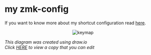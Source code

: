 # my zmk-config

If you want to know more about my shortcut configuration read [here](https://www.lucacordes.xyz/keyboards-and-shortcuts/#shortcuts).


<div align="center">

![keymap](https://github.com/lucordes/zmk-config-mouse/assets/31887821/d457206b-73e8-4b4e-86a0-5c9ee819ebcb)


</div>

*This diagram was created using draw.io*  
*Click [HERE](https://viewer.diagrams.net/?tags=%7B%7D&highlight=0000ff&edit=_blank&layers=1&nav=1#R7V1bc9s40v0t%2B8D6LlVO8X55lGQzszuJk02cSTIvW7RES4wl0SPSt%2Fn1S5CgRAItWZRINUzDD4l4ASnhdAMH3Y1uxRgtnt6vgrvZx3gSzhVdnTwpxrmi656rZf%2BSE8%2FFCctwihPTVTQpTmmbE1%2Bjv0N6UqVn76NJmNRuTON4nkZ39ZPjeLkMx2ntXLBaxY%2F1227ief2td8GUvlHdnPg6DuYhd9v3aJLOirOu7mzO%2FxZG01n5Zs32iiuLoLyZPjiZBZP4sXLKuFCM0SqO0%2BLT4mkUzknflf1StPO3XF1%2FsVW4TPdp8NenT476exKfX9%2F%2FPguHF3%2FFf74%2F01T6dR%2BC%2BT39yYpu0m%2BcPpfd8DiL0vDrXTAmx48Z0ooxnKWLeXakZR%2BD5K7o%2FJvoKczeN7yJlykFM0OyOPaDRTQnYvBHuJoEy6C8jb5Fo8ejeB6v8rcaA3%2FojRxyPprPK%2BcN17gwyflVfL%2BckBfmrZPs%2B0XL6VWcfbvzM93anPoQ3qTrc3zH0b58CFdp%2BFQ5RTvyfRgvwnT1nN1Cr%2BoOBZVKtW1bxfHjRkZMesusIh7luYBK5XT95A1w2QeKHYxjaHrP1nXweBtdPvrTv53Vp8dPZxaHoiUyhst4GXLwBfNousw%2Br4r%2BGs6D63D%2BOU6iNIrJ%2BXGGV5i1HhKcokxFPzA3LKLJhHyN9Q0D%2BsT1hZqEkN80iVbZjy6aP4ZJ2gPx%2BDj7zx%2Fa98%2FmX%2Brt%2B7%2F%2F82%2FrTr040zjxUC50xdWVwehoMVnFaUB7UEWQmi3YAAgKCRc4KvNj8pXI2iziiKxZ%2BskwdO%2BXt6NnP%2F5uDQdfbi5%2F%2Bd9%2BZCpnwjo3UgbHD81C6Fy%2F8DJ0GC9b8TSRlW%2FnVLqeMhvPpSlRWW4ivY7TNF68NJGGQT6R0nuGtM35mdZbXbccgEW3p%2BNFz1WFyDlYiIo%2FWIiSdBXfhpWb7fyPXCkXLwTr5DZMxzN6UBe86TxIklIkgmTW5pBhem4ddtXxkHHPOrJL3A12cD8c9oYTdwtwGQajpabm4NIqjafBf4o8tGfnXUf3XRORV2lWHUX9hCDCOqfza93LzyLD2NEMfcBqt5%2FyYHPgh5NpWKIUr9JZPI2Xwfxic7YCBumXzT0f4ryzCEK%2FwjR9piIR3KdxXYDCpyj9QZuTzz%2FJ53cWPTp%2Fqlw6fy4PltkP%2FlE9qLQih5tm%2BVHZjpuW16MCJLWV%2B9T8bxfwSXy%2FGof7qFsarKZhumt0dakkkN7fKUqrcJ7NcA91CyskGHnTwWoVPFduuIujZZpUnvyZnNhIqMcIKDU4%2B%2Fvd7mkWI5LF%2BzcCuv4hx8gsYJDR7XmaE%2BmH7OOUfByc%2F6s8m72mcoET%2BLo4vzD27RraGJ5RG%2BrqM5OtDrz8Pk469XPHVgFpvMn%2FWiIXql4nF2sze2UcWjsRqgOR0d1ApMpFwMkXAY6HvQbQ3E5h51A%2FnJ2AqFfXABz06wmEoZ9VQaiiXROKExr%2FmEH8pCtDeDLkZOLfIlNUESy4LLPUDOTlIm8Q%2FC4xfAFDVhG101nmQAx5%2B4wvMXxhMGXsNh6yGvJ%2BFKFX%2B0JAyBrIsdWQN9nwaxiJYX2FozEYAguck2JocxgOJIYNKY2DPJbybqovEsOGlOaEzkYQQ365%2BVVi2IzSoC8tNN5U9F6C2HBCtJEnxJJUVUD8IUFsOJp6yKOpxq8Qjw%2BJ7DmI3HCKTWuAWLtzCWLDNSK6JspF4tFzoq4iz4m66XKYNfHGk%2B5ryRtfnm%2FXF7%2BH89TkBcjzDMP3FcDDMtBUW3d2SUPVRQ8rDl2Zv%2ByhL2FH9tCvTRml1LrMzqUX7jesdn30O3uViQcenCvDi6OHpbb8e%2FXhKMjUvxhtOBeuT%2F1421zyaLMQG61h2sizEBTJW8RgZF2wrMFu%2F3VPNu%2FlnXp2Q%2BEaKERa7WBBZIDekITTOMzO30dE%2BRbxr4i9QyGsk2sX3N3NSbtxjlijpss4GyNfakkaq%2Fm3T3LhI99dU%2B%2Be8gv2%2Bvll0EnRDeT%2B7d2wz4NIWL2jDJxKcEvx0PqLstNFl28JemkzsPZk3ICL%2BzshWTDqoRO6bSLrGm%2FK%2BpdkfC%2FEvzhMEDy2W0DjN6t9kCDuBtHSGBCx%2FXNA6No3CeILIFp1ELH95EBM6U%2BJ4QsYsluK0BWRtykfzLsKZvdIvza5tIxXi2C%2BlZR5I2Uo2W4XbHekDIZN2e6Wu%2Fup0JrdjkLbDMdF9%2FTpvH%2FhY19B7IzjYnv6dN6%2FcClBbMhxseMmgH2Dxxvy%2Bg6iJdpwyltl%2FylBbEhy0TWRt7F%2BkiA2JDbYPnedN979LkFsRmzw3bW88e43CWJDYoMdOGHwxjtFBjE1pjbYA6rB2%2B%2FeSRAbUht0XUSz3yHYq96CYaor%2FnbKvCmwpAKpq4gNWFUGxtFgVtMWnMDXrjqGq%2BqYxI7NioPtWjd4Y0fjEcJ5wTR%2BDT6Fvz8Tj7Ayalw3HUnaTm4CxEG9OGy0ICOG6r6zalJi80PAqVOW6Fxv9z130jpvzQsi0Sx3EqyEQGDm7nxAyIGZTEi4SeesbXGZbAS5bpwgLtMA9qGetxo25LU%2BP61lrrFbzG1n7GE3oprlGhZtfgLCLAnx9JXBhXLhK0OXfBYaVHRKye6lMjwDGVQgExKhlHYeVtDP9YGmtwMmu6fKcLA1FCgMQjX0XGroYXus0DXUBEyFFFRfgnrYnitT1ZBBhZJJSgib0CELebA1AbMhmTkdxe1tLSavGxZkGthj7BbDWsaCeuuU0XYulA9nQejrFBOu4kLA7G32I60lgxdvTsDWTMAo6quK5yueqZTZq%2BWkuS%2FvMbF5D7BDV0LYiPd42MNrB3Vzeg4hS3cc7EEVSn%2Fdsi%2Falk7ndugU%2BjoHMCptZmBP6n4zQoWt%2BxZgTtrA2SpB7iGcHKFykQmV1YEhaVemk8PrV6zzlhxbyaANrWRmZEtHjuwpw%2FvFL0onEoxsdgzLRC4CbHVQW7DnfMcsy36IYpq3APMRnSBtZah14nIRCtiW7IKWVgcW3ZFmAaaki7ycumv3H9XWQvAZVLF93hZgUXpL6tpWuJHliaau3dqZhMKwJT5kG8xciu2KsQBD02axyRcB7QmenXEjbPO9BdiC6BRq9X6kbW8zIoMqto%2FNBkxCFFVHonogMUIfe23AMkTc4BfKoP%2BsqL3NiqLpageGop5jyLEibI%2BKDViJNqzIkng2ZEXYNngbsBhJDJtxIGy3mA1tvuwnhprREeNBH1e3m4K0Hq828%2BIVXXAddJ0ELEAbPFuN%2FRMJz854D3bkmA1YD47FsJq1oEVndfHHgLqMl6ECbU%2FO%2F8iVWTCJHxW6i%2Fk2TMczelCXgek8SBJ6ZRIkszZ9oiaTXgW%2FOocKDMvl26T2bsORjfu0y5AFPBwhg7y0IDQM%2FrRt5BgFTYWiP4%2FPH9NzHNm4TNvC1kegIK1iyfS4DSP4bGyWq0FVy6hWShz3nh8dB10foflRWvMazo8OdgyfBpS4UgzJcxrOj46Bro%2FQclPuP2m4YQFfH4FCV%2F%2BQKDZjOY6FzXKAUldHg9hWSdY9bD%2BHRLjXzEFVm0%2FNNHRC1Wan2tLgiycUeqdC0eK2h%2BM1vQ2tZvY7uNgJaTWgVJJiDRVLLl8alhXAX4YCBZMUZ6g4EsqGxQXwLXxA2aT%2F%2FT8JY7PiAvgGPqBwkmL1Nh9RV%2FUFBFDHN7STQW8HRDb1Pr73C6idtK5WSvNc0COZ5uIA%2FuNo6PyHNxfJEJOG1MdRscdaoLCSK1FsyHzQB1ugrlKriWZ6iaInnC7y1h0Z9tOQ%2BOC7UaCiQyNdGfY2yW1nFAfdBm%2FwJp4ziWJDioPuDwPrREkQmzAcAUbVbhOh9hJEluDga%2BLbMex0xm%2FQw7agCjg0dWnWB8samrVkqDcUFZIOdW38oTck4TQOs%2FP3UfZPuIh%2FRewdeblfrl1wdzcn7cY5ZI2aLuM0frHlpkbpJpWroW8tXmrSampbywmugMKARa%2B1lO11Z1XKV%2B7OZStQ4rtzoVozFNhJ9FCCejn4owJ35QKHdttlIB0I2TqCA11ViwGM26bj0ygNRhbWGQ1bgNRQmSxKJj%2B8dVYvEsYUyEnoa72dp7S2SpQwuumhz1NAXkJpn24YXOyhU0YgCaG0TzcMLfbQV29A0kFpn24YWCyALsrlW2N%2Bw8QVe%2Bg2TQeirC2CeLI1RgvosBZnAdDpIOr7taLDWpLxB0BHl%2BhsMxHjkwyn42TyrwodTzjd6Tjp12tChzXq4i%2BWnY59ZK8JHY4VYGf21pyOnV%2BvCR2OFbjoI1vHyyLzNaHDsgL8kQ1yV71V3WFZAb7udJDi7LWiw7ICTdWwlcft2FjQZGhrvLmYAVT11DB%2FYeeEQVOxs15rrrQjbGUMmqpjD3uuNCRspQwiDHvSkrCVM4igPdKUsIM0oG%2FDdTuwJYgR1tQGV2DiJDTVww5icvn16%2BW3j58H5xxqCOFJrqP7rgnxPM92jMBuBxVDdd9ZNVw8FTsQSTf4XHjhZBqWnRWv0lk8jZfB%2FGJzlhHYzT0f4tzZSU7%2BCtP0mUIQ3KdxHbbwKUp%2FEITfWfToZ%2BXK%2BRMFPz94pgd7QG3yymcYnuf7ELS%2B76o0knILtKQjdgK7CufZgPEQ1lpBGNGmn%2BMoe8XG%2Bc74bbX1Uqh8RhLfr8YhbbaB%2BoAnpcFqGqbck3KhWf%2BiI%2BQIKtDa5nQpkNu%2BreKOmqnXQdOxt3jqQCDU8Kq32wNbA9JlgcTObqEDsVDDK00C%2BUI0lM4Cic1zdSAcanglh9aXgLTF00jeRTC8uvr0vrdQtkWaWSSxc7LpW%2BqtZiucwaC3aHbFeQzsiB4dKLQ6vOpt5YXOOI%2BBndlCB2qrDq96mxChO86Dvgp5Q%2BVUOyM8Aqgj798YXo0%2BfOktlB0RHgM7CZsOlFJdhUmY9hbJnVbBY8gOdqCSDlRUvY7j%2FiKpd8V2sEOddaiual9R7IrqCLD4eDu73bqjOvi62HH4Zw9R5GkO9rY4veNKuC0WQxEWVZ2bJ7Grmehdb3bsIYomsylcAJtr15sie4iixcYE4PtAut482UcU2VAufJdk15ss%2B4iiJ54uvp2EpW2haBssiuim8q43bfYQRY7d4BtYu97c2UMUOXaD7%2FDoehNoH1Hk2A3%2BiNrxZtE%2BosiyG3xd7HpPaQ9R5NgNvnW86w2mPUSRZzfodtWu96H2EEWe3aD7OLrertpHFFl2I8CIyttueu3%2FN7piOPj6yNtveh2U01IKcZ7loMfkuB3YcHZuZRYI1dZoDxtqZWKXbdCBHc%2BtwtqiP7n4Y2BdxstQgSo25H881rNgEj8qxV7dSZDM1lem8yBJ6IXkNkzHs%2FLgdOLBjd%2FofmmvAz5VEY9Xnb%2FA4PJNnDB%2FgXu%2FvB09%2B%2FF3azj4cnP5y%2F%2F24%2BIMMAqNDMUTuu47VeA6OsE8mhL5GGfohNldw3lwHc4%2Fx0lEBWd9gcAVjYP5B%2BaGlKjr%2BuqAPu86TtN4wSp1PhZEq%2BwnF23DIEk39wxpGzqWtcK42cyAuGKjQQaMokgPQVApK0ORK5tyTiWcfIUnss3MVjy9UumneE5LhZ3akcZrp0yOtq80rgosmgvjIppM8pQUrDyuL3Dy2IKYsbUv1jXn0OQMopDHy5naNzmb57ziJGJWHfYewyTtqeSVxaPZzbCZ9Ai9h7KjyXE9DbKCUsyadcabl8UCpscW5IStsaRZOrKcyBHqbYxQ4kkesA6n0iN0QpQ3SN%2BFkx1j%2B%2BwmZUcs2RGOGUF1qAvZGfI59%2FovO3KlVkgFECSWSYV3rni2lIoTSYV48wycUsgbKcPjrcJSKg6rLryuuYIlFSbPPv7nDUqDyKxDPJnRpcy8NpnB5iQmsKGLJrQTuph5r2YfroAINicxgQ1iUiqQ1y%2FYDk0TXtRmfHrwFs39SELBxnhr2EMFv6gNk7GUB6zlLLY8WFvMpiNlIE1fJyMUbMkrbJoJFBeQRo5TSwVXygl7wQpUKpBSgc4oPOwZZEuO9QvFlYsPtCUptlQAGb4vB39IedhHHthMdG2MGgzv1E0bWT741enXnx85%2BUCoMKc6hqvqCrCdQj93bKiS8E3%2B1w5QhurVgLLLqL1T1J2DkYJyZRSRXJPooRrlRT2j6yiv6mWp%2BCeaCNjyrNi2yTJJx4FVC0m3HFG1sPz8cs3CrMtXz%2Bsm5IC0oVUPyeGmWX5UrXXICiYkcVuxLQoH7lJA2oNFXcA9xtSWiyEOVqvguXLDHalMmFSezFQ4dBhDqE4DsLZVRGTvt2mhy43UFd9gI4PNqiDu7NTdo1o%2BJcnxrAUiYxgtDXBswdx1yQO0Ae7U5Y0F2hOst0RPTUurgWqdcM8%2BDGrHG725HcGH7%2Fk8bEdwbQ9wbatvXQaqO4JrW4XbQN2rc11LRzZwAdv7hY4dFkF12RAJ54SJU2AQ%2BZWl0NZJIUBkzAPOCbPCwSDyi06hndYigMgGINgnTNAIg8hz7N7W%2BGsNREcwTSyFqL5QChYEp%2BJfCekLJj0mQ5xzwiTGMKS8bd4XmueIs6LtI2EC0tv4QjOmfomDaNTL40OMfaG5V6%2FEQTgS5%2FHmLV9oFtcvcRCODvILM1%2BGeWCFeeCLA7%2FE810pDkhxo%2BiThabyq0WfdwBLeTiN8x99eNBUaKmpSoFACiFGX2tqKsAfNKGND0flTG4pFTa3D1XV0IGUxt2j1%2Fqeiz0%2Ba%2Fx8LfS2HxFQ5Dd6YusikLtW6Aw1QqDoCKeLOoei0ExJBBRZ34rnIftWNP3tlBbsKoREU09YOHkLijy76S1J7YrdaKqOPaQCSSGlNjbNw4e%2F1jB4fiO0R0oIGNl9ogJoI09wJIrN%2BI2mGtgExwDi3WWBFfFylwmXVEIzwMTy63TxUnpEkh7R9hFqQIpNKT2vRXqw0xxpQOJEGfOIl%2FYKn4wCORNl1CNesnf8RabJsxMZ94iX1kiAEYLfSCYjH9GmDHz%2FDJA60xfaWdoreRDP62oCsY9Cu137JQ%2FC%2BW%2BBVKoyNBpvvsBOIaFZvNdCxkbjzRfooY%2BlBU3GRgsxX%2BCPD0AtDz4FVR4uLVNQIUqOeDFGNr9jF5Ccfy5vYsUYbJMe7n7SabqaV7XV1ay%2Fs29Oum4VJsk%2F9n7IqMAw%2BwVJ%2BZRZPJ80eEC8uI5J2wyy8gnpjHxMokn234hcyvvoNnxOchQyENb3PGet51A7dRY8kP%2FSOPvnOix%2FWSad9BzJrVc2yb%2FEu%2FLbXa%2FY79v0V2RAReRFS%2FKiRZAWXfQ4C8grPwTP5HDfdzFanwlxWlf0etInqoqAdnL6uFWroJGlnqIRGkuqOVVVWly5BXV0dMZSVK7LqxlSDUgf9c70cYtL3D96jK7kDNvWzV0O2R2Mnpp9Oh4Wmt6zdR083kaXj%2F70b2f16fHT2V5jZ9%2FS2K6Kjn3FxcrZra%2B2fTr%2BBsoRGMwg5ei1ydEp90jeXjtjO%2FgYDfxLM07Mnx%2Bsv76c8VaCD%2BE0XE62M4KKIP1%2FTlaW2Yw%2F35ubVFJ1q1%2Fv7zbcY6%2BWtCi2elHwvCYti5pC6mCes56cZzZpXhSUoM2%2F5MgcTtAq9fHUr7Oo4XcZnCvDi6zlVXDdrNvtvFSK%2BjmYElr47a5x69Gm9Xn8uGzW3lHcbM2p%2FpZJ7pFdR77KIJeCHXK6rzyRfFRN%2B4I0Mw7pBNJQPUj%2BsoY6K3n7ScuINL7wlaGruP4ivk8IfPfNfjB5iMM9ZNL055PHWNxj5pXOOATHMiHc8jq5KyXkQhlo3ItWx6qtrxJaTcRv8%2FDi2%2Fv02ep4Ho1vGz9RIxhtPjsEHr%2FoXjUZZ%2BPrfP%2BvLeQSrY2lV%2BljoXOnYfOWEE2z%2BMmzjeIU4OTJm9Ber0f29XMrzGxFi3g6dd6bD2E8evj559V4calfQRx9M3e8UjE53Hy6jg1l5aQIJa3vashTFwAxox2IySlji0ExASrlEvPNW3TmiyIjmLsXQBkBtvVKGcGVEcwCmaCMbK8pQ9Ai1HQN2GbjQgld5RS36FjTzOI5QhmRrh1q2xeS6PRxugKSthwlZ9k4RuwCUsgEygqNXuxXA0iRFLLXLWTCkSogcdExQnajSwnDTjhYL%2BlkWrxz%2FrQSprcsYYaUMKEmSnwJ2x5QICWsFxLmYUvY9kBROUu%2BRgnjZsnuJIz4xWIC%2F%2Fra%2BwzG2cd4EpI7%2Fgs%3D) to view a copy that you can edit*
